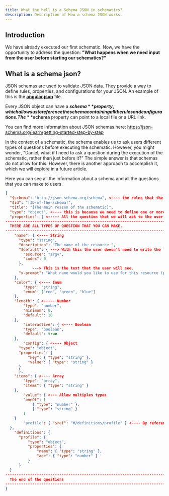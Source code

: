```yaml
---
title: What the hell is a Schema JSON in schematics?
description: Description of How a schema JSON works.
---
```


## Introduction

We have already executed our first schematic. Now, we have the opportunity to address the question: **"What happens when we need input from the user before starting our schematics?"**

## What is a schema json?
JSON schemas are used to validate JSON data. They provide a way to define rules, properties, and configurations for your JSON. An example of this is the **[angular.json](https://github.com/angular/angular-cli/blob/main/packages/angular/cli/lib/config/workspace-schema.json)** file.

Every JSON object can have a **$schema** property, which allows us to reference the schema containing all the rules and configurations. The **$schema** property can point to a local file or a URL link.

You can find more information about JSON schemas here: https://json-schema.org/learn/getting-started-step-by-step

In the context of a schematic, the schema enables us to ask users different types of questions before executing the schematic. However, you might wonder, "Daniel, what if I need to ask a question during the execution of the schematic, rather than just before it?" The simple answer is that schemas do not allow for this. However, there is another approach to accomplish it, which we will explore in a future article.

Here you can see all the information about a schema and all the questions that you can make to users.
```json
{
  "$schema": "http://json-schema.org/schema", <---- the rules that the json will follow. Help to don't make typos. You could create your own schema.
  "$id": "[ID-of-the-schema]",
  "title": "[The main reason of the schematic]",
  "type": "object", <---- this is because we need to define one or more attribute.
  "properties": { <----- All the question that we will ask to the user.
--------------------------------------------------------------------------------
  THERE ARE ALL TYPES OF QUESTION THAT YOU CAN MAKE.
--------------------------------------------------------------------------------
    "name": { <---- String
      "type": "string",
      "description": "The name of the resource.",
      "$default": { ---> With this the user doesn't need to write the flag's name
        "$source": "argv",
        "index": 0
      },
			---> This is the text that the user will see.
      "x-prompt": "What name would you like to use for this resource (plural, e.g., \"users\")?"
    },
    "color": { <---- Enum
        "type": "string",
        "enum": ["red", "green", "blue"]
    },
    "length": { <----- Number
        "type": "number",
        "minimum": 0,
        "default": 10
    },
		"interactive": { <---- Boolean 
        "type": "boolean",
        "default": true
    },
		"config": { <---- Object
      "type": "object",
      "properties": {
          "key": { "type": "string" },
          "value": { "type": "string" }
      }
	  },
    "items": { <---- Array
        "type": "array",
        "items": { "type": "string" }
    },
		"value": { <--- Allow multiples types
        "oneOf": [
            { "type": "number" },
            { "type": "string" }
        ]
    }
		"profile": { "$ref": "#/definitions/profile" } <---- By reference
  },
	"definitions": {
      "profile": {
          "type": "object",
          "properties": {
              "name": { "type": "string" },
              "age": { "type": "number" }
          }
      }
  }
--------------------------------------------------------------------------------
  The end of the questions
--------------------------------------------------------------------------------
}
```